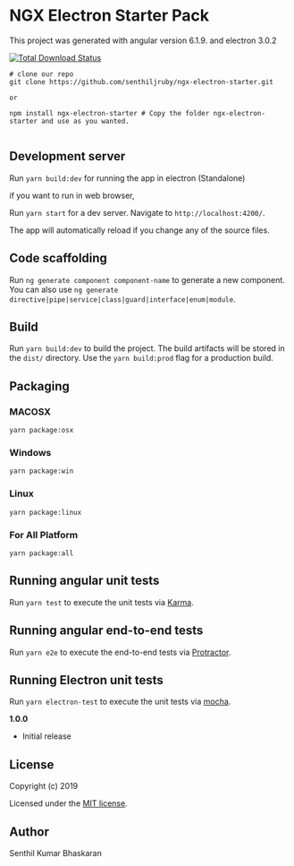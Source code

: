 # NGX Electron Starter Pack

This project was generated with angular version 6.1.9. and electron 3.0.2


[![Total Download Status](https://img.shields.io/npm/dt/ngx-electron-starter.svg?style=for-the-badge)](https://www.npmjs.com/package/ngx-electron-starter)


````
# clone our repo
git clone https://github.com/senthiljruby/ngx-electron-starter.git

or 

npm install ngx-electron-starter # Copy the folder ngx-electron-starter and use as you wanted.


````

## Development server

Run `yarn build:dev` for running the app in electron (Standalone)

if you want to run in web browser,

Run `yarn start` for a dev server. Navigate to `http://localhost:4200/`. 

The app will automatically reload if you change any of the source files.

## Code scaffolding

Run `ng generate component component-name` to generate a new component. You can also use `ng generate directive|pipe|service|class|guard|interface|enum|module`.

## Build

Run `yarn build:dev` to build the project. The build artifacts will be stored in the `dist/` directory. Use the `yarn build:prod` flag for a production build.

## Packaging 

### MACOSX

`yarn package:osx`

### Windows

`yarn package:win`

### Linux

`yarn package:linux`

### For All Platform

`yarn package:all`

## Running angular unit tests

Run `yarn test` to execute the unit tests via [Karma](https://karma-runner.github.io).

## Running angular end-to-end tests

Run `yarn e2e` to execute the end-to-end tests via [Protractor](http://www.protractortest.org/).

## Running Electron unit tests

Run `yarn electron-test` to execute the unit tests via [mocha](https://mochajs.org/).

__1.0.0__

- Initial release


## License

Copyright (c) 2019

Licensed under the [MIT license](LICENSE).

## Author

Senthil Kumar Bhaskaran